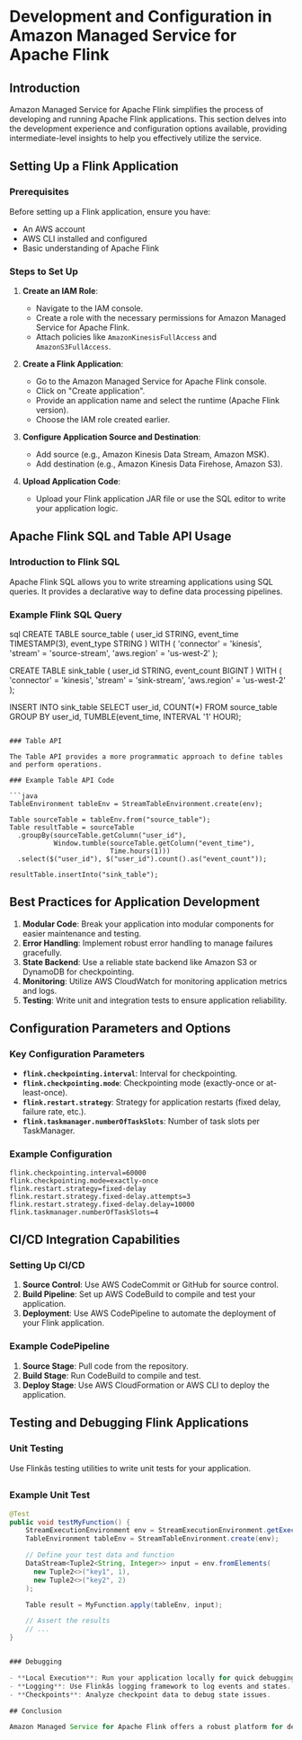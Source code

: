 # Development and Configuration in Amazon Managed Service for Apache Flink

## Introduction

Amazon Managed Service for Apache Flink simplifies the process of developing and running Apache Flink applications. This section delves into the development experience and configuration options available, providing intermediate-level insights to help you effectively utilize the service.

## Setting Up a Flink Application

### Prerequisites

Before setting up a Flink application, ensure you have:

- An AWS account
- AWS CLI installed and configured
- Basic understanding of Apache Flink

### Steps to Set Up

1. **Create an IAM Role**:
   - Navigate to the IAM console.
   - Create a role with the necessary permissions for Amazon Managed Service for Apache Flink.
   - Attach policies like `AmazonKinesisFullAccess` and `AmazonS3FullAccess`.

2. **Create a Flink Application**:
   - Go to the Amazon Managed Service for Apache Flink console.
   - Click on "Create application".
   - Provide an application name and select the runtime (Apache Flink version).
   - Choose the IAM role created earlier.

3. **Configure Application Source and Destination**:
   - Add source (e.g., Amazon Kinesis Data Stream, Amazon MSK).
   - Add destination (e.g., Amazon Kinesis Data Firehose, Amazon S3).

4. **Upload Application Code**:
   - Upload your Flink application JAR file or use the SQL editor to write your application logic.

## Apache Flink SQL and Table API Usage

### Introduction to Flink SQL

Apache Flink SQL allows you to write streaming applications using SQL queries. It provides a declarative way to define data processing pipelines.

### Example Flink SQL Query

sql
CREATE TABLE source_table (
  user_id STRING,
  event_time TIMESTAMP(3),
  event_type STRING
) WITH (
  'connector' = 'kinesis',
  'stream' = 'source-stream',
  'aws.region' = 'us-west-2'
);

CREATE TABLE sink_table (
  user_id STRING,
  event_count BIGINT
) WITH (
  'connector' = 'kinesis',
  'stream' = 'sink-stream',
  'aws.region' = 'us-west-2'
);

INSERT INTO sink_table
SELECT user_id, COUNT(*)
FROM source_table
GROUP BY user_id, TUMBLE(event_time, INTERVAL '1' HOUR);
```

### Table API

The Table API provides a more programmatic approach to define tables and perform operations.

### Example Table API Code

```java
TableEnvironment tableEnv = StreamTableEnvironment.create(env);

Table sourceTable = tableEnv.from("source_table");
Table resultTable = sourceTable
  .groupBy(sourceTable.getColumn("user_id"), 
           Window.tumble(sourceTable.getColumn("event_time"), 
                         Time.hours(1)))
  .select($("user_id"), $("user_id").count().as("event_count"));

resultTable.insertInto("sink_table");
```

## Best Practices for Application Development

1. **Modular Code**: Break your application into modular components for easier maintenance and testing.
2. **Error Handling**: Implement robust error handling to manage failures gracefully.
3. **State Backend**: Use a reliable state backend like Amazon S3 or DynamoDB for checkpointing.
4. **Monitoring**: Utilize AWS CloudWatch for monitoring application metrics and logs.
5. **Testing**: Write unit and integration tests to ensure application reliability.

## Configuration Parameters and Options

### Key Configuration Parameters

- **`flink.checkpointing.interval`**: Interval for checkpointing.
- **`flink.checkpointing.mode`**: Checkpointing mode (exactly-once or at-least-once).
- **`flink.restart.strategy`**: Strategy for application restarts (fixed delay, failure rate, etc.).
- **`flink.taskmanager.numberOfTaskSlots`**: Number of task slots per TaskManager.

### Example Configuration

```properties
flink.checkpointing.interval=60000
flink.checkpointing.mode=exactly-once
flink.restart.strategy=fixed-delay
flink.restart.strategy.fixed-delay.attempts=3
flink.restart.strategy.fixed-delay.delay=10000
flink.taskmanager.numberOfTaskSlots=4
```

## CI/CD Integration Capabilities

### Setting Up CI/CD

1. **Source Control**: Use AWS CodeCommit or GitHub for source control.
2. **Build Pipeline**: Set up AWS CodeBuild to compile and test your application.
3. **Deployment**: Use AWS CodePipeline to automate the deployment of your Flink application.

### Example CodePipeline

1. **Source Stage**: Pull code from the repository.
2. **Build Stage**: Run CodeBuild to compile and test.
3. **Deploy Stage**: Use AWS CloudFormation or AWS CLI to deploy the application.

## Testing and Debugging Flink Applications

### Unit Testing

Use Flinkâs testing utilities to write unit tests for your application.

### Example Unit Test

```java
@Test
public void testMyFunction() {
    StreamExecutionEnvironment env = StreamExecutionEnvironment.getExecutionEnvironment();
    TableEnvironment tableEnv = StreamTableEnvironment.create(env);

    // Define your test data and function
    DataStream<Tuple2<String, Integer>> input = env.fromElements(
      new Tuple2<>("key1", 1), 
      new Tuple2<>("key2", 2)
    );

    Table result = MyFunction.apply(tableEnv, input);

    // Assert the results
    // ...
}


### Debugging

- **Local Execution**: Run your application locally for quick debugging.
- **Logging**: Use Flinkâs logging framework to log events and states.
- **Checkpoints**: Analyze checkpoint data to debug state issues.

## Conclusion

Amazon Managed Service for Apache Flink offers a robust platform for developing and configuring Flink applications. By following best practices and leveraging the service's features, you can build efficient, scalable, and reliable streaming applications.